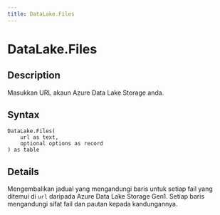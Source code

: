 ```yaml
---
title: DataLake.Files
---
```


# DataLake.Files


## Description

Masukkan URL akaun Azure Data Lake Storage anda.


## Syntax

```powerquery
DataLake.Files(
    url as text,
    optional options as record
) as table
```


## Details

Mengembalikan jadual yang mengandungi baris untuk setiap fail yang ditemui di <code>url</code> daripada Azure Data Lake Storage Gen1. Setiap baris mengandungi sifat fail dan pautan kepada kandungannya.


